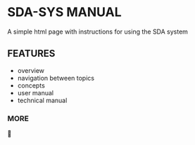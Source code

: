 # SDA-SYS MANUAL

A simple html page with instructions for using the SDA system

## FEATURES

- overview
- navigation between topics
- concepts
- user manual
- technical manual

### MORE

:construction:
